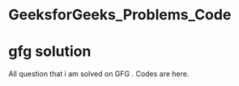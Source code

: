 # GeeksforGeeks_Problems_Code
# gfg solution
All question that i am solved on GFG . Codes are here.
